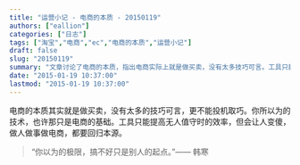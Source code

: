 ```yaml
---
title: "运营小记 - 电商的本质 - 20150119"
authors: ["eallion"]
categories: ["日志"]
tags: ["淘宝","电商","ec","电商的本质","运营小记"]
draft: false
slug: "20150119"
summary: "文章讨论了电商的本质，指出电商实际上就是做买卖，没有太多技巧可言。工具只能提高效率，但不能取代人的智慧。作者呼吁回归本源，不要追求投机取巧。"
date: "2015-01-19 10:37:00"
lastmod: "2015-01-19 10:37:00"
---
```


电商的本质其实就是做买卖，没有太多的技巧可言，更不能投机取巧。你所以为的技术，也许那只是电商的基础。工具只能提高无人值守时的效率，但会让人变傻，做人做事做电商，都要回归本源。
> “你以为的极限，搞不好只是别人的起点。”—— 韩寒
